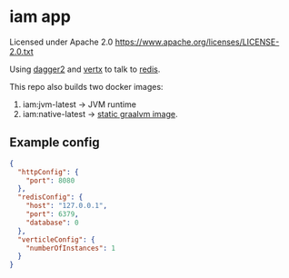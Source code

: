 # iam app

Licensed under Apache 2.0 https://www.apache.org/licenses/LICENSE-2.0.txt

Using [dagger2](https://dagger.dev/) and [vertx](https://vertx.io/) to talk to [redis](https://redis.io/).

This repo also builds two docker images:
1. iam:jvm-latest -> JVM runtime
2. iam:native-latest -> [static graalvm image](https://www.graalvm.org/latest/reference-manual/native-image/guides/build-static-executables/#build-a-static-native-executable).

## Example config

```json
{
  "httpConfig": {
    "port": 8080
  },
  "redisConfig": {
    "host": "127.0.0.1",
    "port": 6379,
    "database": 0
  },
  "verticleConfig": {
    "numberOfInstances": 1
  }
}
```

